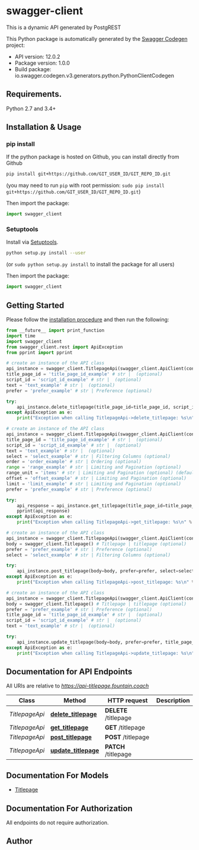 # swagger-client
This is a dynamic API generated by PostgREST

This Python package is automatically generated by the [Swagger Codegen](https://github.com/swagger-api/swagger-codegen) project:

- API version: 12.0.2
- Package version: 1.0.0
- Build package: io.swagger.codegen.v3.generators.python.PythonClientCodegen

## Requirements.

Python 2.7 and 3.4+

## Installation & Usage
### pip install

If the python package is hosted on Github, you can install directly from Github

```sh
pip install git+https://github.com/GIT_USER_ID/GIT_REPO_ID.git
```
(you may need to run `pip` with root permission: `sudo pip install git+https://github.com/GIT_USER_ID/GIT_REPO_ID.git`)

Then import the package:
```python
import swagger_client 
```

### Setuptools

Install via [Setuptools](http://pypi.python.org/pypi/setuptools).

```sh
python setup.py install --user
```
(or `sudo python setup.py install` to install the package for all users)

Then import the package:
```python
import swagger_client
```

## Getting Started

Please follow the [installation procedure](#installation--usage) and then run the following:

```python
from __future__ import print_function
import time
import swagger_client
from swagger_client.rest import ApiException
from pprint import pprint

# create an instance of the API class
api_instance = swagger_client.TitlepageApi(swagger_client.ApiClient(configuration))
title_page_id = 'title_page_id_example' # str |  (optional)
script_id = 'script_id_example' # str |  (optional)
text = 'text_example' # str |  (optional)
prefer = 'prefer_example' # str | Preference (optional)

try:
    api_instance.delete_titlepage(title_page_id=title_page_id, script_id=script_id, text=text, prefer=prefer)
except ApiException as e:
    print("Exception when calling TitlepageApi->delete_titlepage: %s\n" % e)

# create an instance of the API class
api_instance = swagger_client.TitlepageApi(swagger_client.ApiClient(configuration))
title_page_id = 'title_page_id_example' # str |  (optional)
script_id = 'script_id_example' # str |  (optional)
text = 'text_example' # str |  (optional)
select = 'select_example' # str | Filtering Columns (optional)
order = 'order_example' # str | Ordering (optional)
range = 'range_example' # str | Limiting and Pagination (optional)
range_unit = 'items' # str | Limiting and Pagination (optional) (default to items)
offset = 'offset_example' # str | Limiting and Pagination (optional)
limit = 'limit_example' # str | Limiting and Pagination (optional)
prefer = 'prefer_example' # str | Preference (optional)

try:
    api_response = api_instance.get_titlepage(title_page_id=title_page_id, script_id=script_id, text=text, select=select, order=order, range=range, range_unit=range_unit, offset=offset, limit=limit, prefer=prefer)
    pprint(api_response)
except ApiException as e:
    print("Exception when calling TitlepageApi->get_titlepage: %s\n" % e)

# create an instance of the API class
api_instance = swagger_client.TitlepageApi(swagger_client.ApiClient(configuration))
body = swagger_client.Titlepage() # Titlepage | titlepage (optional)
prefer = 'prefer_example' # str | Preference (optional)
select = 'select_example' # str | Filtering Columns (optional)

try:
    api_instance.post_titlepage(body=body, prefer=prefer, select=select)
except ApiException as e:
    print("Exception when calling TitlepageApi->post_titlepage: %s\n" % e)

# create an instance of the API class
api_instance = swagger_client.TitlepageApi(swagger_client.ApiClient(configuration))
body = swagger_client.Titlepage() # Titlepage | titlepage (optional)
prefer = 'prefer_example' # str | Preference (optional)
title_page_id = 'title_page_id_example' # str |  (optional)
script_id = 'script_id_example' # str |  (optional)
text = 'text_example' # str |  (optional)

try:
    api_instance.update_titlepage(body=body, prefer=prefer, title_page_id=title_page_id, script_id=script_id, text=text)
except ApiException as e:
    print("Exception when calling TitlepageApi->update_titlepage: %s\n" % e)
```

## Documentation for API Endpoints

All URIs are relative to *https://api-titlepage.fountain.coach*

Class | Method | HTTP request | Description
------------ | ------------- | ------------- | -------------
*TitlepageApi* | [**delete_titlepage**](docs/TitlepageApi.md#delete_titlepage) | **DELETE** /titlepage | 
*TitlepageApi* | [**get_titlepage**](docs/TitlepageApi.md#get_titlepage) | **GET** /titlepage | 
*TitlepageApi* | [**post_titlepage**](docs/TitlepageApi.md#post_titlepage) | **POST** /titlepage | 
*TitlepageApi* | [**update_titlepage**](docs/TitlepageApi.md#update_titlepage) | **PATCH** /titlepage | 

## Documentation For Models

 - [Titlepage](docs/Titlepage.md)

## Documentation For Authorization

 All endpoints do not require authorization.


## Author


